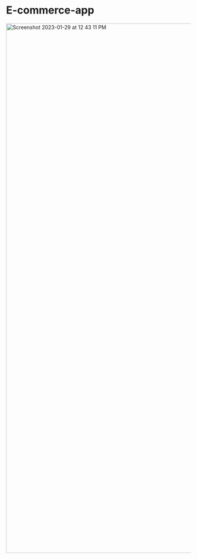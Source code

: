 # E-commerce-app
<img width="1440" alt="Screenshot 2023-01-29 at 12 43 11 PM" src="https://user-images.githubusercontent.com/67474371/215311152-e8eed260-04d1-4bd5-a813-17cb8882d711.png">
